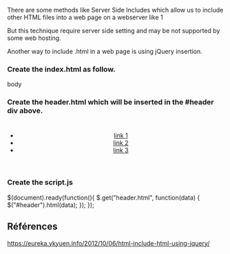 
There are some methods like Server Side Includes which allow us to include other HTML files into a web page on a webserver like
1
    
<!-- #include virtual="./common.html" -->

But this technique require server side setting and may be not supported by some web hosting.

Another way to include .html in a web page is using jQuery insertion.

### Create the index.html as follow.
    
<!DOCTYPE html>
<html>
  <head>
    <meta charset="UTF-8" />
    <script type="text/javascript" src="https://ajax.googleapis.com/ajax/libs/jquery/1.7.2/jquery.min.js"></script>
    <script type="text/javascript" src="script.js"></script>
  </head>
  <body>
    <div id="header">
      <!-- Content will be inserted by jQuery from header.html -->
    </div>
    <div>body</div>
  </body>
</html>

 
### Create the header.html which will be inserted in the #header div above.

    
<header>
  <h1></h1>
  <nav>
    <ul>
      <li><a href="#">link 1</a></li>
      <li><a href="#">link 2</a></li>
      <li><a href="#">link 3</a></li>
    </ul>
  </nav>
</header>

 

### Create the script.js
    
$(document).ready(function(){ 
  $.get("header.html", function(data) {
    $("#header").html(data);
  });
}); 

## Références

https://eureka.ykyuen.info/2012/10/06/html-include-html-using-jquery/

